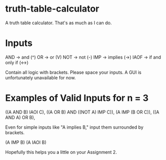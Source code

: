 # truth-table-calculator
A truth table calculator. That's as much as I can do.

# Inputs
AND -> and (^)
OR -> or (V)
NOT -> not (-)
IMP -> implies (->)
IAOF -> if and only if (<->)

Contain all logic with brackets. Please space your inputs.
A GUI is unfortunately unavailable for now.

# Examples of Valid Inputs for n = 3

((A AND B) IAOI C),
((A OR B) AND ((NOT A) IMP C)),
(A IMP (B OR C)),
((A AND A) OR B),

Even for simple inputs like "A implies B," input them surrounded by brackets.

(A IMP B)
(A IAOI B)

Hopefully this helps you a little on your Assignment 2.
